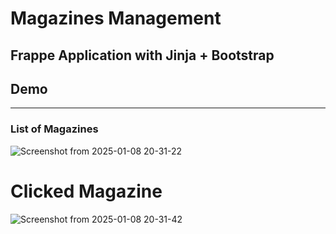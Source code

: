 # Magazines Management
## Frappe Application with Jinja + Bootstrap 
## Demo
<hr>

### List of Magazines
![Screenshot from 2025-01-08 20-31-22](https://github.com/user-attachments/assets/a0172194-7277-4008-ac44-e3765e273b0b)
<br>
# Clicked Magazine
![Screenshot from 2025-01-08 20-31-42](https://github.com/user-attachments/assets/8cc254d6-58d8-49fd-aa14-aad30e1259f7)
